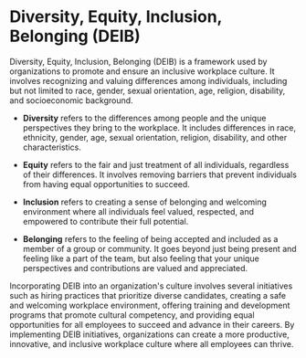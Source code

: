 # Diversity, Equity, Inclusion, Belonging (DEIB)

Diversity, Equity, Inclusion, Belonging (DEIB) is a framework used by organizations to promote and ensure an inclusive workplace culture. It involves recognizing and valuing differences among individuals, including but not limited to race, gender, sexual orientation, age, religion, disability, and socioeconomic background.

* **Diversity** refers to the differences among people and the unique perspectives they bring to the workplace. It includes differences in race, ethnicity, gender, age, sexual orientation, religion, disability, and other characteristics.

* **Equity** refers to the fair and just treatment of all individuals, regardless of their differences. It involves removing barriers that prevent individuals from having equal opportunities to succeed.

* **Inclusion** refers to creating a sense of belonging and welcoming environment where all individuals feel valued, respected, and empowered to contribute their full potential.

* **Belonging** refers to the feeling of being accepted and included as a member of a group or community. It goes beyond just being present and feeling like a part of the team, but also feeling that your unique perspectives and contributions are valued and appreciated.

Incorporating DEIB into an organization's culture involves several initiatives such as hiring practices that prioritize diverse candidates, creating a safe and welcoming workplace environment, offering training and development programs that promote cultural competency, and providing equal opportunities for all employees to succeed and advance in their careers. By implementing DEIB initiatives, organizations can create a more productive, innovative, and inclusive workplace culture where all employees can thrive.
